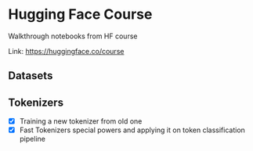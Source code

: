 # Hugging Face Course

Walkthrough notebooks from HF course

Link: https://huggingface.co/course

## Datasets

## Tokenizers
- [x] Training a new tokenizer from old one
- [x] Fast Tokenizers special powers and applying it on token classification pipeline
